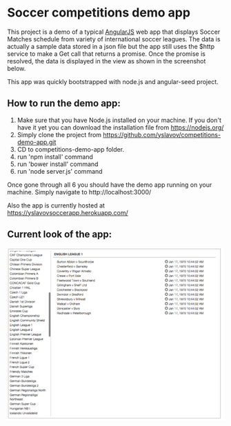 # Soccer competitions demo app

This project is a demo of a typical [AngularJS](http://angularjs.org/) web app that displays Soccer Matches schedule from variety of international soccer leagues. The data is actually a sample data stored in a json file but the app still uses the $http service to make a Get call that returns a promise. Once the promise is resolved, the data is displayed in the view as shown in the screenshot below.

This app was quickly bootstrapped with node.js and angular-seed project.

## How to run the demo app:

1. Make sure that you have Node.js installed on your machine. If you don't have it yet you can download the installation file from https://nodejs.org/
2. Simply clone the project from https://github.com/yslavov/competitions-demo-app.git
3. CD to competitions-demo-app folder.
4. run 'npm install' command
5. run 'bower install' command
6. run 'node server.js' command

Once gone through all 6 you should have the demo app running on your machine.
Simply navigate to http://localhost:3000/

Also the app is currently hosted at https://yslavovsoccerapp.herokuapp.com/

## Current look of the app:
![alt tag](https://raw.githubusercontent.com/yslavov/competitions-demo-app/2a1cd07f7f6db758ccff508eb11b3a18a6c753d7/appScreenShot.png)
